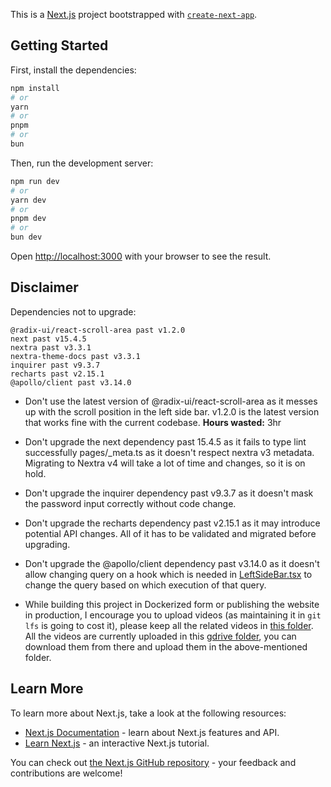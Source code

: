This is a [Next.js](https://nextjs.org) project bootstrapped with [`create-next-app`](https://nextjs.org/docs/app/api-reference/cli/create-next-app).

## Getting Started

First, install the dependencies:

```bash
npm install
# or
yarn
# or
pnpm
# or
bun
```

Then, run the development server:

```bash
npm run dev
# or
yarn dev
# or
pnpm dev
# or
bun dev
```

Open [http://localhost:3000](http://localhost:3000) with your browser to see the result.

## Disclaimer

Dependencies not to upgrade:

```
@radix-ui/react-scroll-area past v1.2.0
next past v15.4.5
nextra past v3.3.1
nextra-theme-docs past v3.3.1
inquirer past v9.3.7
recharts past v2.15.1
@apollo/client past v3.14.0
```

- Don't use the latest version of @radix-ui/react-scroll-area as it messes up with the scroll position in the left side bar. v1.2.0 is the latest version that works fine with the current codebase.
**Hours wasted:** 3hr

- Don't upgrade the next dependency past 15.4.5 as it fails to type lint successfully pages/_meta.ts as it doesn't respect nextra v3 metadata. Migrating to Nextra v4 will take a lot of time and changes, so it is on hold.

- Don't upgrade the inquirer dependency past v9.3.7 as it doesn't mask the password input correctly without code change.

- Don't upgrade the recharts dependency past v2.15.1 as it may introduce potential API changes. All of it has to be validated and migrated before upgrading.

- Don't upgrade the @apollo/client dependency past v3.14.0 as it doesn't allow changing query on a hook which is needed in [LeftSideBar.tsx](components/left-panel/LeftSideBar.tsx) to change the query based on which execution of that query.

- While building this project in Dockerized form or publishing the website in production, I encourage you to upload videos (as maintaining it in `git lfs` is going to cost it), please keep all the related videos in [this folder](/public/video/). All the videos are currently uploaded in this [gdrive folder](https://drive.google.com/drive/folders/1LvPTY8Z559shYoWTaSOHFuWOFKGG8QHv), you can download them from there and upload them in the above-mentioned folder.

## Learn More

To learn more about Next.js, take a look at the following resources:

- [Next.js Documentation](https://nextjs.org/docs) - learn about Next.js features and API.
- [Learn Next.js](https://nextjs.org/learn) - an interactive Next.js tutorial.

You can check out [the Next.js GitHub repository](https://github.com/vercel/next.js) - your feedback and contributions are welcome!
